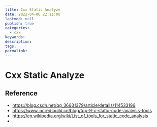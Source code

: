 ```yaml
---
title: Cxx Static Analyze
date: 2022-04-06 22:11:00
lastmod: null
publish: true
categories: 
  - cxx
keywords: 
description:
tags: 
permalink:
---
```


# Cxx Static Analyze

## Reference
- https://blog.csdn.net/qq_36631379/article/details/114533196
- https://www.incredibuild.cn/blog/top-9-c-static-code-analysis-tools
- https://en.wikipedia.org/wiki/List_of_tools_for_static_code_analysis
- 
